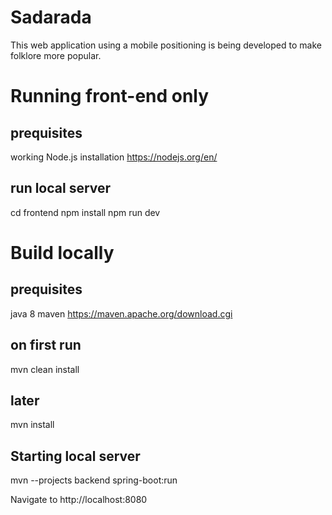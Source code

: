 # Sadarada
This web application using a mobile positioning is being developed to make folklore more popular.

# Running front-end only

## prequisites
working Node.js installation https://nodejs.org/en/

## run local server
cd frontend
npm install
npm run dev

# Build locally

## prequisites
java 8
maven https://maven.apache.org/download.cgi

## on first run
mvn clean install

## later
mvn install

## Starting local server
mvn --projects backend spring-boot:run

Navigate to http://localhost:8080
